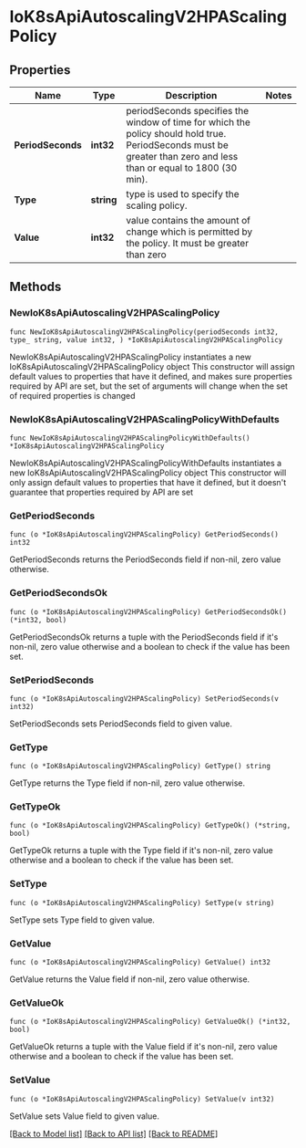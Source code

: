 # IoK8sApiAutoscalingV2HPAScalingPolicy

## Properties

Name | Type | Description | Notes
------------ | ------------- | ------------- | -------------
**PeriodSeconds** | **int32** | periodSeconds specifies the window of time for which the policy should hold true. PeriodSeconds must be greater than zero and less than or equal to 1800 (30 min). | 
**Type** | **string** | type is used to specify the scaling policy. | 
**Value** | **int32** | value contains the amount of change which is permitted by the policy. It must be greater than zero | 

## Methods

### NewIoK8sApiAutoscalingV2HPAScalingPolicy

`func NewIoK8sApiAutoscalingV2HPAScalingPolicy(periodSeconds int32, type_ string, value int32, ) *IoK8sApiAutoscalingV2HPAScalingPolicy`

NewIoK8sApiAutoscalingV2HPAScalingPolicy instantiates a new IoK8sApiAutoscalingV2HPAScalingPolicy object
This constructor will assign default values to properties that have it defined,
and makes sure properties required by API are set, but the set of arguments
will change when the set of required properties is changed

### NewIoK8sApiAutoscalingV2HPAScalingPolicyWithDefaults

`func NewIoK8sApiAutoscalingV2HPAScalingPolicyWithDefaults() *IoK8sApiAutoscalingV2HPAScalingPolicy`

NewIoK8sApiAutoscalingV2HPAScalingPolicyWithDefaults instantiates a new IoK8sApiAutoscalingV2HPAScalingPolicy object
This constructor will only assign default values to properties that have it defined,
but it doesn't guarantee that properties required by API are set

### GetPeriodSeconds

`func (o *IoK8sApiAutoscalingV2HPAScalingPolicy) GetPeriodSeconds() int32`

GetPeriodSeconds returns the PeriodSeconds field if non-nil, zero value otherwise.

### GetPeriodSecondsOk

`func (o *IoK8sApiAutoscalingV2HPAScalingPolicy) GetPeriodSecondsOk() (*int32, bool)`

GetPeriodSecondsOk returns a tuple with the PeriodSeconds field if it's non-nil, zero value otherwise
and a boolean to check if the value has been set.

### SetPeriodSeconds

`func (o *IoK8sApiAutoscalingV2HPAScalingPolicy) SetPeriodSeconds(v int32)`

SetPeriodSeconds sets PeriodSeconds field to given value.


### GetType

`func (o *IoK8sApiAutoscalingV2HPAScalingPolicy) GetType() string`

GetType returns the Type field if non-nil, zero value otherwise.

### GetTypeOk

`func (o *IoK8sApiAutoscalingV2HPAScalingPolicy) GetTypeOk() (*string, bool)`

GetTypeOk returns a tuple with the Type field if it's non-nil, zero value otherwise
and a boolean to check if the value has been set.

### SetType

`func (o *IoK8sApiAutoscalingV2HPAScalingPolicy) SetType(v string)`

SetType sets Type field to given value.


### GetValue

`func (o *IoK8sApiAutoscalingV2HPAScalingPolicy) GetValue() int32`

GetValue returns the Value field if non-nil, zero value otherwise.

### GetValueOk

`func (o *IoK8sApiAutoscalingV2HPAScalingPolicy) GetValueOk() (*int32, bool)`

GetValueOk returns a tuple with the Value field if it's non-nil, zero value otherwise
and a boolean to check if the value has been set.

### SetValue

`func (o *IoK8sApiAutoscalingV2HPAScalingPolicy) SetValue(v int32)`

SetValue sets Value field to given value.



[[Back to Model list]](../README.md#documentation-for-models) [[Back to API list]](../README.md#documentation-for-api-endpoints) [[Back to README]](../README.md)


